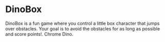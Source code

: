 # DinoBox
DinoBox is a fun game where you control a little box character that jumps over obstacles. Your goal is to avoid the obstacles for as long as possible and score points!. Chrome Dino.
